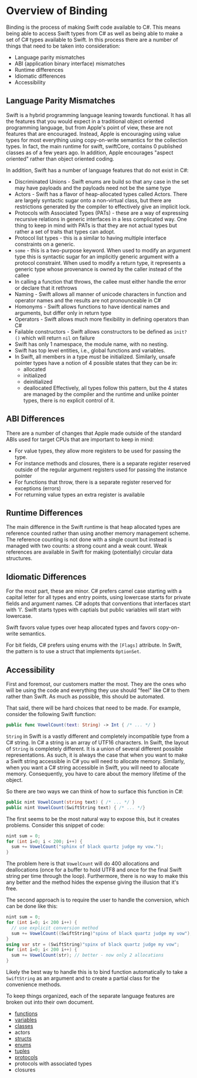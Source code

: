 # Overview of Binding

Binding is the process of making Swift code available to C#. This means being able to access Swift types from C# as well as being able to make a set of C# types available to Swift. In this process there are a number of things that need to be taken into consideration:
- Language parity mismatches
- ABI (application binary interface) mismatches
- Runtime differences
- Idiomatic differences
- Accessibility

## Language Parity Mismatches
Swift is a hybrid programming language leaning towards functional. It has all the features that you would expect in a traditional object oriented programming language, but from Apple's point of view, these are not features that are encouraged. Instead, Apple is encouraging using value types for most everything using copy-on-write semantics for the collection types. In fact, the main runtime for swift, swiftCore, contains 0 published classes as of a few years ago. In addition, Apple encourages "aspect oriented" rather than object oriented coding.

In addition, Swift has a number of language features that do not exist in C#:
- Discriminated Unions - Swift enums are build so that any case in the set may have payloads and the payloads need not be the same type
- Actors - Swift has a flavor of heap-allocated types called Actors. There are largely syntactic sugar onto a non-virtual class, but there are
restrictions generated by the compiler to effectively give an implicit lock.
- Protocols with Associated Types (PATs) - these are a way of expressing recursive relations in generic interfaces in a less complicated way. One thing to keep in mind with PATs is that they are not actual types but rather a set of traits that types can adopt.
- Protocol list types - this is a similar to having multiple interface constraints on a generic.
- `some` - this is a two-purpose keyword. When used to modify an argument type this is syntactic sugar for an implicitly generic argument with a protocol constraint. When used to modify a return type, it represents a generic type whose provenance is owned by the caller instead of the callee
- In calling a function that throws, the callee must either handle the error or declare that it rethrows
- Naming - Swift allows all manner of unicode characters in function and operator names and the results are not pronounceable in C#
- Homonyms - Swift allows functions to have identical names and arguments, but differ only in return type
- Operators - Swift allows much more flexibility in defining operators than C#
- Failable constructors - Swift allows constructors to be defined as `init?()` which will return `nil` on failure
- Swift has only 1 namespace, the module name, with no nesting.
- Swift has top level entities, i.e., global functions and variables.
- In Swift, all members in a type *must* be initialized. Similarly, unsafe pointer types have a notion of 4 possible states that they can be in:
  - allocated
  - initialized
  - deinitialized
  - deallocated
Effectively, all types follow this pattern, but the 4 states are managed by the compiler and the runtime and unlike pointer types, there is no explicit control of it.

## ABI Differences
There are a number of changes that Apple made outside of the standard ABIs used for target CPUs that are important to keep in mind:
- For value types, they allow more registers to be used for passing the type.
- For instance methods and closures, there is a separate register reserved outside of the regular argument registers used for passing the instance pointer
- For functions that throw, there is a separate register reserved for exceptions (errors)
- For returning value types an extra register is available

## Runtime Differences
The main difference in the Swift runtime is that heap allocated types are reference counted rather than using another memory management scheme. The reference counting is not done with a single count but instead is managed with two counts: a strong count and a weak count. Weak references are available in Swift for making (potentially) circular data structures.

## Idiomatic Differences
For the most part, these are minor. C# prefers camel case starting with a capital letter for all types and entry points, using lowercase starts for private fields and argument names. C# adopts that conventions that interfaces start with 'I'. Swift starts types with captials but public variables will start with lowercase.

Swift favors value types over heap allocated types and favors copy-on-write semantics.

For bit fields, C# prefers using enums with the `[Flags]` attribute. In Swift, the pattern is to use a struct that implements `OptionSet`.

## Accessibility
First and foremost, our customers matter the most. They are the ones who will be using the code and everything they use should "feel" like C# to them rather than Swift. As much as possible, this should be automated.

That said, there will be hard choices that need to be made. For example, consider the following Swift function:
```swift
public func VowelCount(text: String) -> Int { /* ... */ }
```
`String` in Swift is a vastly different and completely incompatible type from a C# string. In C# a string is an array of UTF16 characters. In Swift, the layout of `String` is completely different. It is a union of several different possible representations. As such, it is always the case that when you want to make a Swift string accessible in C# you will need to allocate memory. Similarly, when you want a C# string accessible in Swift, you will need to allocate memory. Consequently, you have to care about the memory lifetime of the object.

So there are two ways we can think of how to surface this function in C#:
```csharp
public nint VowelCount(string text) { /* ... */ }
public nint VowelCount(SwiftString text) { /* ... */}
```
The first seems to be the most natural way to expose this, but it creates problems. Consider this snippet of code:
```csharp
nint sum = 0;
for (int i=0; i < 200; i++) {
  sum += VowelCount("sphinx of black quartz judge my vow.");
}
```
The problem here is that `VowelCount` will do 400 allocations and deallocations (once for a buffer to hold UTF8 and once for the final Swift string per time through the loop). Furthermore, there is no way to make this any better and the method hides the expense giving the illusion that it's free.

The second approach is to require the user to handle the conversion, which can be done like this:
```csharp
nint sum = 0;
for (int i=0; i< 200 i++) {
  // use explicit conversion method
  sum += VowelCount((SwiftString)"spinx of black quartz judge my vow"); // don't do this - accumulates memory that needs to be garbage collected
}
using var str = (SwiftString)"spinx of black quartz judge my vow";
for (int i=0; i< 200 i++) {
  sum += VowelCount(str); // better - now only 2 allocations
}
```
Likely the best way to handle this is to bind function automatically to take a `SwiftString` as an argument and to create a partial class for the
convenience methods.

To keep things organized, each of the separate language features are broken out into their own document.

- [functions](binding-functions.md)
- [variables](binding-variables.md)
- [classes](binding-classes.md)
- actors
- [structs](binding-structs.md)
- [enums](binding-enums.md)
- [tuples](binding-tuples.md)
- [protocols](binding-protocols.md)
- protocols with associated types
- closures





